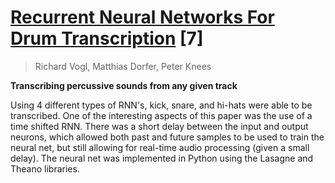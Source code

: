 # [Recurrent Neural Networks For Drum Transcription](http://www.cp.jku.at/research/papers/Vogl_etal_ISMIR_2016.pdf) [7]

> Richard Vogl, Matthias Dorfer, Peter Knees

**Transcribing percussive sounds from any given track**

Using 4 different types of RNN's, kick, snare, and hi-hats were able to be transcribed. One of the interesting aspects of this paper was the use of a time shifted RNN. There was a short delay between the input and output neurons, which allowed both past and future samples to be used to train the neural net, but still allowing for real-time audio processing (given a small delay). The neural net was implemented in Python using the Lasagne and Theano libraries.
